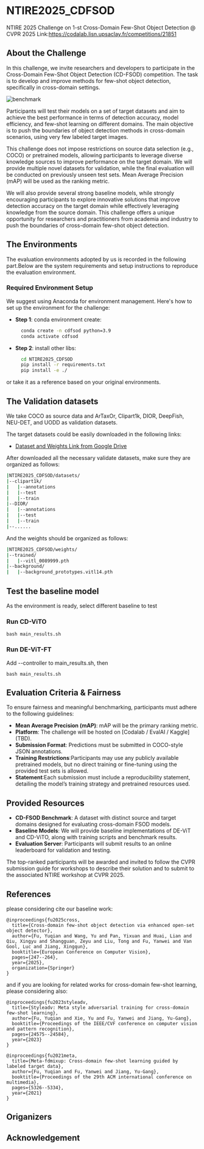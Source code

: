 # NTIRE2025_CDFSOD
NTIRE 2025 Challenge on 1-st Cross-Domain Few-Shot Object Detection @ CVPR 2025
Link:https://codalab.lisn.upsaclay.fr/competitions/21851

## About the Challenge
In this challenge, we invite researchers and developers to participate in the Cross-Domain Few-Shot Object Detection (CD-FSOD) competition. The task is to develop and improve methods for few-shot object detection, specifically in cross-domain settings.

![benchmark](./image/benchmark.png)

Participants will test their models on a set of target datasets and aim to achieve the best performance in terms of detection accuracy, model efficiency, and few-shot learning on different domains. The main objective is to push the boundaries of object detection methods in cross-domain scenarios, using very few labeled target images.

This challenge does not impose restrictions on source data selection (e.g., COCO) or pretrained models, allowing participants to leverage diverse knowledge sources to improve performance on the target domain. We will provide multiple novel datasets for validation, while the final evaluation will be conducted on previously unseen test sets. Mean Average Precision (mAP) will be used as the ranking metric.

We will also provide several strong baseline models, while strongly encouraging participants to explore innovative solutions that improve detection accuracy on the target domain while effectively leveraging knowledge from the source domain. This challenge offers a unique opportunity for researchers and practitioners from academia and industry to push the boundaries of cross-domain few-shot object detection.

## The Environments
The evaluation environments adopted by us is recorded in the following part.Below are the system requirements and setup instructions to reproduce the evaluation environment.

### Required Environment Setup
We suggest using Anaconda for environment management. Here's how to set up the environment for the challenge:

- **Step 1**: conda environment create:
  ```bash
    conda create -n cdfsod python=3.9
    conda activate cdfsod
- **Step 2**: install other libs:
  ```bash
    cd NTIRE2025_CDFSOD
    pip install -r requirements.txt
    pip install -e ./
or take it as a reference based on your original environments.

## The Validation datasets
We take COCO as source data and ArTaxOr, Clipart1k, DIOR, DeepFish, NEU-DET, and UODD as validation datasets.

The target datasets could be easily downloaded in the following links: 
- [Dataset and Weights Link from Google Drive](https://drive.google.com/drive/folders/16SDv_V7RDjTKDk8uodL2ubyubYTMdd5q?usp=drive_link)

After downloaded all the necessary validate datasets, make sure they are organized as follows:
```bash
|NTIRE2025_CDFSOD/datasets/
|--clipart1k/
|   |--annotations
|   |--test
|   |--train
|--DIOR/
|   |--annotations
|   |--test
|   |--train
|--......
```
And the weights should be organized as follows:
```bash
|NTIRE2025_CDFSOD/weights/
|--trained/
|   |--vitl_0089999.pth
|--background/
|   |--background_prototypes.vitl14.pth
```

## Test the baseline model
As the environment is ready, select different baseline to test
### Run CD-ViTO
```
bash main_results.sh
```
### Run DE-ViT-FT
Add --controller to main_results.sh, then
```
bash main_results.sh
```

## Evaluation Criteria & Fairness
To ensure fairness and meaningful benchmarking, participants must adhere to the following guidelines:
- **Mean Average Precision (mAP)**: mAP will be the primary ranking metric.
- **Platform**: The challenge will be hosted on [Codalab / EvalAI / Kaggle] (TBD).
- **Submission Format**: Predictions must be submitted in COCO-style JSON annotations.
- **Training Restrictions**:Participants may use any publicly available pretrained models, but no direct training or fine-tuning using the provided test sets is allowed.
- **Statement**:Each submission must include a reproducibility statement, detailing the model’s training strategy and pretrained resources used.

## Provided Resources
- **CD-FSOD Benchmark**: A dataset with distinct source and target domains designed for evaluating cross-domain FSOD models.
- **Baseline Models**: We will provide baseline implementations of DE-ViT and CD-ViTO, along with training scripts and benchmark results.
- **Evaluation Server**: Participants will submit results to an online leaderboard for validation and testing.

The top-ranked participants will be awarded and invited to follow the CVPR submission guide for workshops to describe their solution and to submit to the associated NTIRE workshop at CVPR 2025.

## References
please considering cite our baseline work:
```
@inproceedings{fu2025cross,
  title={Cross-domain few-shot object detection via enhanced open-set object detector},
  author={Fu, Yuqian and Wang, Yu and Pan, Yixuan and Huai, Lian and Qiu, Xingyu and Shangguan, Zeyu and Liu, Tong and Fu, Yanwei and Van Gool, Luc and Jiang, Xingqun},
  booktitle={European Conference on Computer Vision},
  pages={247--264},
  year={2025},
  organization={Springer}
}
```

and if you are looking for related works for cross-domain few-shot learning, please considering also: 
```
@inproceedings{fu2023styleadv,
  title={Styleadv: Meta style adversarial training for cross-domain few-shot learning},
  author={Fu, Yuqian and Xie, Yu and Fu, Yanwei and Jiang, Yu-Gang},
  booktitle={Proceedings of the IEEE/CVF conference on computer vision and pattern recognition},
  pages={24575--24584},
  year={2023}
}

@inproceedings{fu2021meta,
  title={Meta-fdmixup: Cross-domain few-shot learning guided by labeled target data},
  author={Fu, Yuqian and Fu, Yanwei and Jiang, Yu-Gang},
  booktitle={Proceedings of the 29th ACM international conference on multimedia},
  pages={5326--5334},
  year={2021}
}

```
## Origanizers


## Acknowledgement
